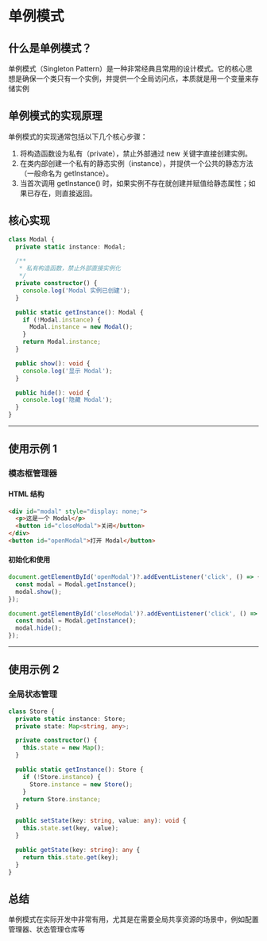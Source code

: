 # 单例模式

## 什么是单例模式？

单例模式（Singleton Pattern）是一种非常经典且常用的设计模式。它的核心思想是确保一个类只有一个实例，并提供一个全局访问点，本质就是用一个变量来存储实例

## 单例模式的实现原理

单例模式的实现通常包括以下几个核心步骤：

1. 将构造函数设为私有（private），禁止外部通过 new 关键字直接创建实例。
2. 在类内部创建一个私有的静态实例（instance），并提供一个公共的静态方法（一般命名为 getInstance）。
3. 当首次调用 getInstance() 时，如果实例不存在就创建并赋值给静态属性；如果已存在，则直接返回。

## 核心实现

```typescript
class Modal {
  private static instance: Modal;

  /**
   * 私有构造函数，禁止外部直接实例化
   */
  private constructor() {
    console.log('Modal 实例已创建');
  }

  public static getInstance(): Modal {
    if (!Modal.instance) {
      Modal.instance = new Modal();
    }
    return Modal.instance;
  }

  public show(): void {
    console.log('显示 Modal');
  }

  public hide(): void {
    console.log('隐藏 Modal');
  }
}
```

---

## 使用示例 1

### 模态框管理器

#### HTML 结构

```html
<div id="modal" style="display: none;">
  <p>这是一个 Modal</p>
  <button id="closeModal">关闭</button>
</div>
<button id="openModal">打开 Modal</button>
```

#### 初始化和使用

```typescript
document.getElementById('openModal')?.addEventListener('click', () => {
  const modal = Modal.getInstance();
  modal.show();
});

document.getElementById('closeModal')?.addEventListener('click', () => {
  const modal = Modal.getInstance();
  modal.hide();
});
```

---

## 使用示例 2

### 全局状态管理

```typescript
class Store {
  private static instance: Store;
  private state: Map<string, any>;

  private constructor() {
    this.state = new Map();
  }

  public static getInstance(): Store {
    if (!Store.instance) {
      Store.instance = new Store();
    }
    return Store.instance;
  }

  public setState(key: string, value: any): void {
    this.state.set(key, value);
  }

  public getState(key: string): any {
    return this.state.get(key);
  }
}
```

## 总结

单例模式在实际开发中非常有用，尤其是在需要全局共享资源的场景中，例如配置管理器、状态管理仓库等
